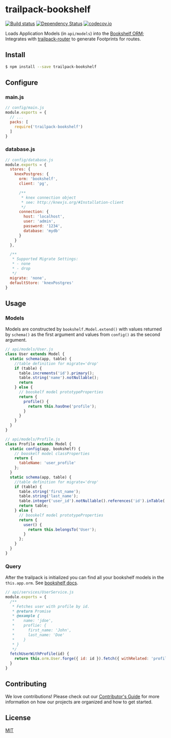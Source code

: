 # trailpack-bookshelf

[![Build status][ci-image]][ci-url]
[![Dependency Status][daviddm-image]][daviddm-url]
[![codecov.io][codecov-image]][codecov-url]

Loads Application Models (in `api/models`) into the [Bookshelf ORM](http://bookshelfjs.org/); Integrates with [trailpack-router](https://github.com/trailsjs/trailpack-router) to
generate Footprints for routes.

## Install
```sh
$ npm install --save trailpack-bookshelf
```

## Configure
### main.js
```js
// config/main.js
module.exports = {
  // ...
  packs: [
    require('trailpack-bookshelf')
  ]
}
```
### database.js
```js
// config/database.js
module.exports = {
  stores: {
    knexPostgres: {
      orm: 'bookshelf',
      client: 'pg',

      /**
       * knex connection object
       * see: http://knexjs.org/#Installation-client
       */
      connection: {
        host: 'localhost',
        user: 'admin',
        password: '1234',
        database: 'mydb'
      }
    }
  },

  /**
   * Supported Migrate Settings:
   * - none
   * - drop
   */
  migrate: 'none',
  defaultStore: 'knexPostgres'
}
```
## Usage
### Models
Models are constructed by `bookshelf.Model.extend()` with values returned by `schema()` as
the first argument and values from `config()` as the second argument.
```js
// api/models/User.js
class User extends Model {
  static schema(app, table) {
    //table definition for migrate='drop'
    if (table) {
      table.increments('id').primary();
      table.string('name').notNullable();
      return
    } else {
      // booskelf model prototypeProperties
      return {
        profile() {
          return this.hasOne('profile');
        }
      }
    }
  }
}

// api/models/Profile.js
class Profile extends Model {
  static config(app, bookshelf) {
    // booskelf model classProperties
    return {
      tableName: 'user_profile'
    };
  }
  static schema(app, table) {
    //table definition for migrate='drop'
    if (table) {
      table.string('first_name');
      table.string('last_name');
      table.integer('user_id').notNullable().references('id').inTable('user');
      return table;
    } else {
      // booskelf model prototypeProperties
      return {
        user() {
          return this.belongsTo('User');
        }
      };
    }
  }
}
```
### Query
After the trailpack is initialized you can find all your bookshelf models in the `this.app.orm`.
See [bookshelf docs](http://bookshelfjs.org/).
```js
// api/services/UserService.js
module.exports = {
  /**
   * Fetches user with profile by id.
   * @return Promise
   * @example {
   *    name: 'jdoe',
   *    proflie: {
   *      first_name: 'John',
   *      last_name: 'Doe'
   *    }
   * }
   */
  fetchUserWithProfile(id) {
    return this.orm.User.forge({ id: id }).fetch({ withRelated: 'profile' });
  }
}
```

## Contributing
We love contributions! Please check out our [Contributor's Guide](https://github.com/trailsjs/trails/blob/master/CONTRIBUTING.md) for more
information on how our projects are organized and how to get started.


## License
[MIT](https://github.com/trailsjs/trailpack-waterline/blob/master/LICENSE)

[ci-image]: https://img.shields.io/travis/trailsjs/trailpack-bookshelf/master.svg?style=flat-square
[ci-url]: https://travis-ci.org/trailsjs/trailpack-bookshelf
[daviddm-image]: http://img.shields.io/david/trailsjs/trailpack-bookshelf.svg?style=flat-square
[daviddm-url]: https://david-dm.org/trailsjs/trailpack-bookshelf
[gitter-image]: http://img.shields.io/badge/+%20GITTER-JOIN%20CHAT%20%E2%86%92-1DCE73.svg?style=flat-square
[gitter-url]: https://gitter.im/trailsjs/trails
[codecov-image]: https://codecov.io/github/zuker/trailpack-bookshelf/coverage.svg?branch=master
[codecov-url]: https://codecov.io/github/zuker/trailpack-bookshelf?branch=master
